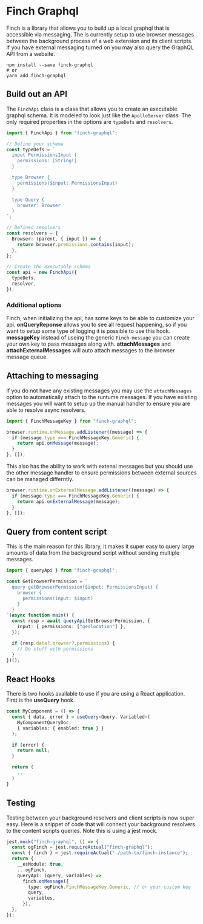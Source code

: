# Finch Graphql

Finch is a library that allows you to build up a local graphql that is accessible via messaging. The is currently setup to use browser messages between the background process of a web extension and its client scripts. If you have external messaging turned on you may also query the GraphQL API from a website.

```shell
npm install --save finch-graphql
# or
yarn add finch-graphql
```

## Build out an API

The `FinchApi` class is a class that allows you to create an executable graphql schema. It is modeled to look just like the `ApolloServer` class. The only required properties in the options are `typeDefs` and `resolvers`.

```typescript
import { FinchApi } from "finch-graphql";

// Define your schema
const typeDefs = `
  input PermissionsInput {
    permissions: [String!]
  }

  type Browser {
    permissions($input: PermissionsInput)
  }

  type Query {
    browser: Browser
  }
`;

// Defined resolvers
const resolvers = {
  Browser: (parent, { input }) => {
    return browser.premissions.contains(input);
  },
};

// Create the executable schema
const api = new FinchApi({
  typeDefs,
  resolver,
});
```

### Additional options

Finch, when initializing the api, has some keys to be able to customize your api. **onQueryReponse** allows you to see all request happening, so if you want to setup some type of logging it is possible to use this hook. **messageKey** instead of useing the generic `Finch-message` you can create your own key to pass messages along with. **attachMessages** and **attachExternalMessages** will auto attach messages to the browser message queue.

## Attaching to messaging

If you do not have any existing messages you may use the `attachMessages` option to automatically attach to the runtume messages. If you have existing messages you will want to setup up the manual handler to ensure you are able to resolve async resolvers.

```typescript
import { FinchMessageKey } from "finch-graphql";

browser.runtime.onMessage.addListener((message) => {
  if (message.type === FinchMessageKey.Generic) {
    return api.onMessage(message);
  }
}, []);
```

This also has the ability to work with extenal messages but you should use the other message handler to ensure permissions between external sources can be managed differntly.

```typescript
browser.runtime.onExternalMessage.addListener((message) => {
  if (message.type === FinchMessageKey.Generic) {
    return api.onExternalMessage(message);
  }
}, []);
```

## Query from content script

This is the main reason for this library, it makes it super easy to query large amounts of data from the background script without sending multiple messages.

```typescript
import { queryApi } from "finch-graphql";

const GetBrowserPermission = `
  query getBrowserPermission($input: PermissionsInput) {
    browser {
      permissions(input: $input)
    }
  }
`(async function main() {
  const resp = await queryApi(GetBrowserPermission, {
    input: { permissions: ["geolocation"] },
  });

  if (resp.data?.browser?.permissions) {
    // Do stuff with permissions
  }
})();
```

## React Hooks

There is two hooks available to use if you are using a React application. First is the **useQuery** hook.

```typescript
const MyComponent = () => {
  const { data, error } = useQuery<Query, Variabled>(
    MyComponentQueryDoc,
    { variables: { enabled: true } }
  );

  if (error) {
    return null;
  }

  return (
    ...
  )
}
```

## Testing

Testing between your background resolvers and client scripts is now super easy. Here is a snippet of code that will connect your background resolvers to the content scripts queries. Note this is using a jest mock.

```typescript
jest.mock("finch-graphql", () => {
  const ogFinch = jest.requireActual("finch-graphql");
  const { finch } = jest.requireActual("./path-to/finch-instance");
  return {
    __esModule: true,
    ...ogFinch,
    queryApi: (query, variables) =>
      finch.onMessage({
        type: ogFinch.FinchMessageKey.Generic, // or your custom key
        query,
        variables,
      }),
  };
});
```
